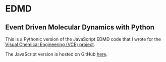 # EDMD
## Event Driven Molecular Dynamics with Python

This is a Pythonic version of the JavaScript EDMD code that I wrote for the [Visual Chemical Engineering (VCE) project](http://visualchemeng.com/). 

The JavaScript version is hosted on GitHub [here](https://github.com/adm78/visualchemeng_js/blob/master/modules/md/md.js). 
